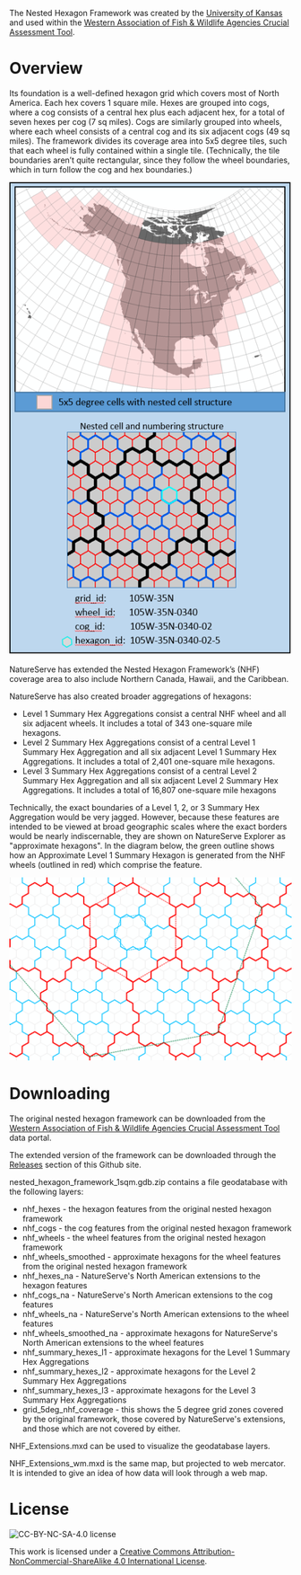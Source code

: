 The Nested Hexagon Framework was created by the [University of Kansas](http://kars.ku.edu/) and used within the [Western Association of Fish & Wildlife Agencies Crucial Assessment Tool](https://www.wafwachat.org/).

# Overview #

Its foundation is a well-defined hexagon grid which covers most of North America. Each hex covers 1 square mile. Hexes are grouped into cogs, where a cog consists of a central hex plus each adjacent hex, for a total of seven hexes per cog (7 sq miles). Cogs are similarly grouped into wheels, where each wheel consists of a central cog and its six adjacent cogs (49 sq miles). The framework divides its coverage area into 5x5 degree tiles, such that each wheel is fully contained within a single tile. (Technically, the tile boundaries aren’t quite rectangular, since they follow the wheel boundaries, which in turn follow the cog and hex boundaries.)

![Overview of the Nested Hexagaon Framework](images/nhf_grids.png)

NatureServe has extended the Nested Hexagon Framework’s (NHF) coverage area to also include Northern Canada, Hawaii, and the Caribbean.

NatureServe has also created broader aggregations of hexagons:

- Level 1 Summary Hex Aggregations consist a central NHF wheel and all six adjacent wheels. It includes a total of 343 one-square mile hexagons.
- Level 2 Summary Hex Aggregations consist of a central Level 1 Summary Hex Aggregation and all six adjacent Level 1 Summary Hex Aggregations. It includes a total of 2,401 one-square mile hexagons.
- Level 3 Summary Hex Aggregations consist of a central Level 2 Summary Hex Aggregation and all six adjacent Level 2 Summary Hex Aggregations. It includes a total of 16,807 one-square mile hexagons

Technically, the exact boundaries of a Level 1, 2, or 3 Summary Hex Aggregation would be very jagged. However, because these features are intended to be viewed at broad geographic scales where the exact borders would be nearly indiscernable, they are shown on NatureServe Explorer as "approximate hexagons". In the diagram below, the green outline shows how an Approximate Level 1 Summary Hexagon is generated from the NHF wheels (outlined in red) which comprise the feature.


![Summary Hex Aggregations and Approximations](images/nhf_approximate_hexes.png)

# Downloading #

The original nested hexagon framework can be downloaded from the [Western Association of Fish & Wildlife Agencies Crucial Assessment Tool](https://www.wafwachat.org/) data portal.

The extended version of the framework can be downloaded through the [Releases](https://github.com/NatureServe/nested-hexagon-framework/releases) section of this Github site.

nested_hexagon_framework_1sqm.gdb.zip contains a file geodatabase with the following layers:

- nhf_hexes - the hexagon features from the original nested hexagon framework
- nhf_cogs - the cog features from the original nested hexagon framework
- nhf_wheels - the wheel features from the original nested hexagon framework
- nhf_wheels_smoothed - approximate hexagons for the wheel features from the original nested hexagon framework
- nhf_hexes_na - NatureServe's North American extensions to the hexagon features
- nhf_cogs_na - NatureServe's North American extensions to the cog features
- nhf_wheels_na - NatureServe's North American extensions to the wheel features
- nhf_wheels_smoothed_na - approximate hexagons for NatureServe's North American extensions to the wheel features
- nhf_summary_hexes_l1 - approximate hexagons for the Level 1 Summary Hex Aggregations 
- nhf_summary_hexes_l2 - approximate hexagons for the Level 2 Summary Hex Aggregations
- nhf_summary_hexes_l3 - approximate hexagons for the Level 3 Summary Hex Aggregations
- grid_5deg_nhf_coverage - this shows the 5 degree grid zones covered by the original framework, those covered by NatureServe's extensions, and those which are not covered by either.

NHF_Extensions.mxd can be used to visualize the geodatabase layers.

NHF_Extensions_wm.mxd is the same map, but projected to web mercator. It is intended to give an idea of how data will look through a web map.


# License #

![CC-BY-NC-SA-4.0 license](https://i.creativecommons.org/l/by-nc-sa/4.0/88x31.png)

This work is licensed under a [Creative Commons Attribution-NonCommercial-ShareAlike 4.0 International License](https://creativecommons.org/licenses/by-nc-sa/4.0/).

